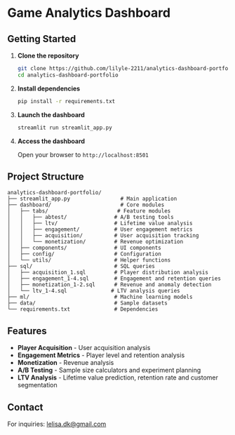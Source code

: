 # Game Analytics Dashboard

## Getting Started

1. **Clone the repository**
   ```bash
   git clone https://github.com/lilyle-2211/analytics-dashboard-portfolio.git
   cd analytics-dashboard-portfolio
   ```

2. **Install dependencies**
   ```bash
   pip install -r requirements.txt
   ```

3. **Launch the dashboard**
   ```bash
   streamlit run streamlit_app.py
   ```

4. **Access the dashboard**

   Open your browser to `http://localhost:8501`

## Project Structure

```
analytics-dashboard-portfolio/
├── streamlit_app.py                # Main application
├── dashboard/                      # Core modules
│   ├── tabs/                      # Feature modules
│   │   ├── abtest/               # A/B testing tools
│   │   ├── ltv/                  # Lifetime value analysis
│   │   ├── engagement/           # User engagement metrics
│   │   ├── acquisition/          # User acquisition tracking
│   │   └── monetization/         # Revenue optimization
│   ├── components/               # UI components
│   ├── config/                   # Configuration
│   └── utils/                    # Helper functions
├── sql/                          # SQL queries
│   ├── acquisition_1.sql         # Player distribution analysis
│   ├── engagement_1-4.sql        # Engagement and retention queries
│   ├── monetization_1-2.sql      # Revenue and anomaly detection
│   └── ltv_1-4.sql              # LTV analysis queries
├── ml/                           # Machine learning models
├── data/                         # Sample datasets
└── requirements.txt              # Dependencies
```

## Features

- **Player Acquisition** - User acquisition analysis
- **Engagement Metrics** - Player level and retention analysis
- **Monetization** - Revenue analysis
- **A/B Testing** - Sample size calculators and experiment planning
- **LTV Analysis** - Lifetime value prediction, retention rate and customer segmentation

## Contact

For inquiries: lelisa.dk@gmail.com
